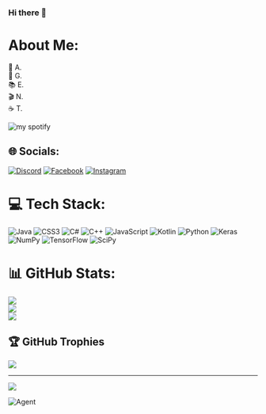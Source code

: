 ### Hi there 👋
# About Me:
📝 A.<br>
🌱 G.<br>
📚 E.<br>
🎬 N.<br>
☕️ T.
<!-- Proudly created with GPRM ( https://gprm.itsvg.in ) -->
![my spotify](https://spotify-recently-played-readme.vercel.app/api?user=21qksgrcjc66tc5bgd3sfdasa)

## 🌐 Socials:
[![Discord](https://img.shields.io/badge/Discord-%237289DA.svg?logo=discord&logoColor=white)](https://discordapp.com/users/387511928060116992) [![Facebook](https://img.shields.io/badge/Facebook-%231877F2.svg?logo=Facebook&logoColor=white)]() [![Instagram](https://img.shields.io/badge/Instagram-%23E4405F.svg?logo=Instagram&logoColor=white)]()

# 💻 Tech Stack:
![Java](https://img.shields.io/badge/java-%23ED8B00.svg?style=for-the-badge&logo=java&logoColor=white) ![CSS3](https://img.shields.io/badge/css3-%231572B6.svg?style=for-the-badge&logo=css3&logoColor=white) ![C#](https://img.shields.io/badge/c%23-%23239120.svg?style=for-the-badge&logo=c-sharp&logoColor=white) ![C++](https://img.shields.io/badge/c++-%2300599C.svg?style=for-the-badge&logo=c%2B%2B&logoColor=white) ![JavaScript](https://img.shields.io/badge/javascript-%23323330.svg?style=for-the-badge&logo=javascript&logoColor=%23F7DF1E) ![Kotlin](https://img.shields.io/badge/kotlin-%230095D5.svg?style=for-the-badge&logo=kotlin&logoColor=white) ![Python](https://img.shields.io/badge/python-3670A0?style=for-the-badge&logo=python&logoColor=ffdd54) ![Keras](https://img.shields.io/badge/Keras-%23D00000.svg?style=for-the-badge&logo=Keras&logoColor=white) ![NumPy](https://img.shields.io/badge/numpy-%23013243.svg?style=for-the-badge&logo=numpy&logoColor=white) ![TensorFlow](https://img.shields.io/badge/TensorFlow-%23FF6F00.svg?style=for-the-badge&logo=TensorFlow&logoColor=white) ![SciPy](https://img.shields.io/badge/SciPy-%230C55A5.svg?style=for-the-badge&logo=scipy&logoColor=%white)
# 📊 GitHub Stats:
![](https://github-readme-stats.vercel.app/api?username=agentwolfcut&theme=gruvbox&hide_border=true&include_all_commits=true&count_private=true)<br/>
![](https://github-readme-streak-stats.herokuapp.com/?user=agentwolfcut&theme=gruvbox&hide_border=true)<br/>
![](https://github-readme-stats.vercel.app/api/top-langs/?username=agentwolfcut&theme=gruvbox&hide_border=true&include_all_commits=true&count_private=true&layout=compact)

## 🏆 GitHub Trophies
![](https://github-profile-trophy.vercel.app/?username=agentwolfcut&theme=gruvbox&no-frame=true&no-bg=false&margin-w=4)

---
[![](https://visitcount.itsvg.in/api?id=agentwolfcut&icon=0&color=4)](https://visitcount.itsvg.in)


![Agent](https://i.pinimg.com/564x/2b/cd/36/2bcd36e2eea112a31abc0befa6b16589.jpg)

